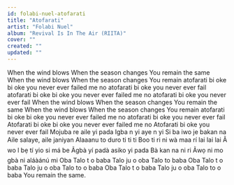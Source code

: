 ```yaml
---
id: folabi-nuel-atofarati
title: "Atofarati"
artist: "Folabi Nuel"
album: "Revival Is In The Air (RIITA)"
cover: ""
created: ""
updated: ""
---
```


When the wind blows
When the season changes
You remain the same
When the wind blows
When the season changes
You remain atofarati bi oke bi oke
you never ever failed me no
atofarati bi oke you never ever fail
atofarati bi oke bi oke you never ever failed me no
atofarati bi oke you never ever fail
When the wind blows
When the season changes
You remain the same
When the wind blows
When the season changes
You remain atofarati bi oke bi oke you never ever failed me no
atofarati bi oke you never ever fail
Atofarati bi oke bi oke you never ever failed me no
Atofarati bi oke you never ever fail
Mojuba re aile yi pada
Igba n yi aye n yi
Si ba iwo je bakan na
Aile salaye, aile janiyan
Alaaanu to duro ti ti ti
Boo ti ri ni wà maa rí lai lai lai
Ã wo l bẹ tí yio si má be
Ãgbà yí padà asiko yi pada
Bà kan na ni  ri
Ãwọ ni mo gbà ni aláàánú mi
Oba
Talo t o baba
Talo ju o oba
Talo to baba
Oba
Talo t o baba
Talo ju o oba
Talo to o baba
Oba
Talo t o baba
Talo ju o oba
Talo to o baba
You remain the same.